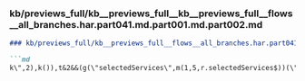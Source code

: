 ### kb/previews_full/kb__previews_full__kb__previews_full__flows__all_branches.har.part041.md.part001.md.part002.md

```md
### kb/previews_full/kb__previews_full__flows__all_branches.har.part041.md.part001.md (part 002)

```md
k\",2),k()),t&2&&(g(\"selectedServices\",m(1,5,r.selectedServices$))(\"hea
```

```

```
